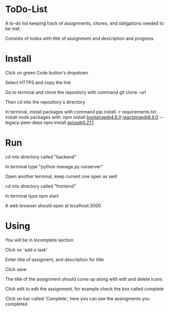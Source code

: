 # ToDo-List
A to-do list keeping track of assignments, chores, and obligations needed to be met. 

Consists of todos with title of assignment and description and progress.


# Install
Click on green Code button's dropdown 

Select HTTPS and copy the link

Go to terminal and clone the repository with command git clone -url

Then cd into the repository's directory

In terminal, install packages with command 
                            pip install -r requirements.txt
install node packages with: 
                            npm install bootstrap@4.6.0 reactstrap@8.9.0 --legacy-peer-deps
                            npm install axios@0.21.1


# Run
cd into directory called "backend"

In terminal type "python manage.py runserver"

Open another terminal, keep current one open as well

cd into directory called "frontend"

In terminal type npm start

A web browser should open at localhost:3000

# Using
You will be in Incomplete section

Click on 'add a task'

Enter title of assigment, and description for title

Click save

The title of the assignment should come up along with edit and delete icons

Click edit to edit the assignment, for example check the box called complete

Click on bar called 'Complete', here you can see the assingments you completed




